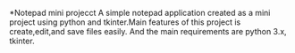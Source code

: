 *Notepad mini projecct
     A simple notepad application created as a mini project using python and tkinter.Main features of this project is create,edit,and save files easily.
     And the main requirements are python 3.x, tkinter.
